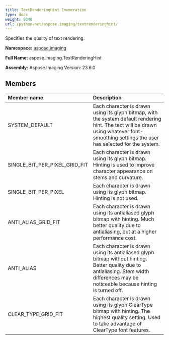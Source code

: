 ```yaml
---
title: TextRenderingHint Enumeration
type: docs
weight: 9340
url: /python-net/aspose.imaging/textrenderinghint/
---
```


Specifies the quality of text rendering.

**Namespace:** [aspose.imaging](/imaging/python-net/aspose.imaging/)

**Full Name:** aspose.imaging.TextRenderingHint

**Assembly:**  Aspose.Imaging Version: 23.6.0

## **Members**
|**Member name**|**Description**|
| :- | :- |
|SYSTEM_DEFAULT|Each character is drawn using its glyph bitmap, with the system default rendering hint. The text will be drawn using whatever font-smoothing settings the user has selected for the system.|
|SINGLE_BIT_PER_PIXEL_GRID_FIT|Each character is drawn using its glyph bitmap. Hinting is used to improve character appearance on stems and curvature.|
|SINGLE_BIT_PER_PIXEL|Each character is drawn using its glyph bitmap. Hinting is not used.|
|ANTI_ALIAS_GRID_FIT|Each character is drawn using its antialiased glyph bitmap with hinting. Much better quality due to antialiasing, but at a higher performance cost.|
|ANTI_ALIAS|Each character is drawn using its antialiased glyph bitmap without hinting. Better quality due to antialiasing. Stem width differences may be noticeable because hinting is turned off.|
|CLEAR_TYPE_GRID_FIT|Each character is drawn using its glyph ClearType bitmap with hinting. The highest quality setting. Used to take advantage of ClearType font features.|
